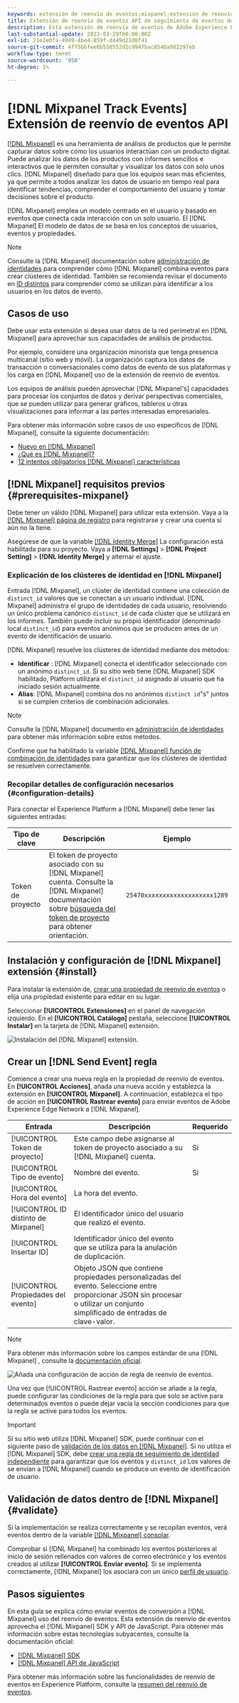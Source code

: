 ```yaml
---
keywords: extensión de reenvío de eventos;mixpanel;extensión de reenvío de eventos de mixpanel
title: Extensión de reenvío de eventos API de seguimiento de eventos de Mixpanel
description: Esta extensión de reenvío de eventos de Adobe Experience Platform envía eventos de Adobe Experience Edge Network a Mixpanel.
last-substantial-update: 2023-03-29T00:00:00Z
exl-id: 21e2e0fa-4949-4be4-859f-d449d21d8f41
source-git-commit: 4f75bbfee6b550552d2c9947bac8540a982297eb
workflow-type: tm+mt
source-wordcount: '950'
ht-degree: 1%

---
```


# [!DNL Mixpanel Track Events] Extensión de reenvío de eventos API

[[!DNL Mixpanel]](https://www.mixpanel.com) es una herramienta de análisis de productos que le permite capturar datos sobre cómo los usuarios interactúan con un producto digital. Puede analizar los datos de los productos con informes sencillos e interactivos que le permiten consultar y visualizar los datos con solo unos clics. [!DNL Mixpanel] diseñado para que los equipos sean más eficientes, ya que permite a todos analizar los datos de usuario en tiempo real para identificar tendencias, comprender el comportamiento del usuario y tomar decisiones sobre el producto.

[!DNL Mixpanel] emplea un modelo centrado en el usuario y basado en eventos que conecta cada interacción con un solo usuario. El [!DNL Mixpanel] El modelo de datos de se basa en los conceptos de usuarios, eventos y propiedades.

>[!NOTE]
>
>Consulte la [!DNL Mixpanel] documentación sobre [administración de identidades](https://help.mixpanel.com/hc/en-us/articles/360041039771-Getting-Started-with-Identity-Management) para comprender cómo [!DNL Mixpanel] combina eventos para crear clústeres de identidad. También se recomienda revisar el documento en [ID distintos](https://help.mixpanel.com/hc/en-us/articles/115004509426-Distinct-ID-Creation-JavaScript-iOS-Android-) para comprender cómo se utilizan para identificar a los usuarios en los datos de evento.

## Casos de uso

Debe usar esta extensión si desea usar datos de la red perimetral en [!DNL Mixpanel] para aprovechar sus capacidades de análisis de productos.

Por ejemplo, considere una organización minorista que tenga presencia multicanal (sitio web y móvil). La organización captura los datos de transacción o conversacionales como datos de evento de sus plataformas y los carga en [!DNL Mixpanel] uso de la extensión de reenvío de eventos.

Los equipos de análisis pueden aprovechar [!DNL Mixpanel's] capacidades para procesar los conjuntos de datos y derivar perspectivas comerciales, que se pueden utilizar para generar gráficos, tableros u otras visualizaciones para informar a las partes interesadas empresariales.

Para obtener más información sobre casos de uso específicos de [!DNL Mixpanel], consulte la siguiente documentación:

* [Nuevo en [!DNL Mixpanel]](https://docs.mixpanel.com/docs)
* [¿Qué es  [!DNL Mixpanel]?](https://developer.mixpanel.com/docs)
* [12 intentos obligatorios [!DNL Mixpanel] características](https://mixpanel.com/blog/12-things-you-probably-didnt-know-you-could-do-with-mixpanel/)

## [!DNL Mixpanel] requisitos previos {#prerequisites-mixpanel}

Debe tener un válido [!DNL Mixpanel] para utilizar esta extensión. Vaya a la [[!DNL Mixpanel] página de registro](https://mixpanel.com/register/) para registrarse y crear una cuenta si aún no la tiene.

Asegúrese de que la variable [[!DNL Identity Merge]](https://help.mixpanel.com/hc/en-us/articles/9648680824852-ID-Merge-Implementation-Best-Practices) La configuración está habilitada para su proyecto. Vaya a **[!DNL Settings]** > **[!DNL Project Setting]** > **[!DNL Identity Merge]** y alternar el ajuste.

### Explicación de los clústeres de identidad en [!DNL Mixpanel]

Entrada [!DNL Mixpanel], un clúster de identidad contiene una colección de `distinct_id` valores que se conectan a un usuario individual. [!DNL Mixpanel] administra el grupo de identidades de cada usuario, resolviendo un único problema canónico `distinct_id` de cada clúster que se utilizará en los informes. También puede incluir su propio identificador (denominado local `distinct_id`) para eventos anónimos que se producen antes de un evento de identificación de usuario.

[!DNL Mixpanel] resuelve los clústeres de identidad mediante dos métodos:

* **Identificar** : [!DNL Mixpanel] conecta el identificador seleccionado con un anónimo `distinct_id`. Si su sitio web tiene [!DNL Mixpanel] SDK habilitado, Platform utilizará el `distinct_id` asignado al usuario que ha iniciado sesión actualmente.
* **Alias**: [!DNL Mixpanel] combina dos no anónimos `distinct id`&quot;s&quot; juntos si se cumplen criterios de combinación adicionales.

>[!NOTE]
>
>Consulte la [!DNL Mixpanel] documento en [administración de identidades](https://help.mixpanel.com/hc/en-us/articles/360041039771-Getting-Started-with-Identity-Management#user-identification) para obtener más información sobre estos métodos.
>
>Confirme que ha habilitado la variable [[!DNL Mixpanel] función de combinación de identidades](#prerequisites-mixpanel) para garantizar que los clústeres de identidad se resuelven correctamente.

### Recopilar detalles de configuración necesarios {#configuration-details}

Para conectar el Experience Platform a [!DNL Mixpanel] debe tener las siguientes entradas:

| Tipo de clave | Descripción | Ejemplo |
| --- | --- | --- |
| Token de proyecto | El token de proyecto asociado con su [!DNL Mixpanel] cuenta. Consulte la [!DNL Mixpanel] documentación sobre [búsqueda del token de proyecto](https://help.mixpanel.com/hc/en-us/articles/115004502806-Find-Project-Token-) para obtener orientación. | `25470xxxxxxxxxxxxxxxxxxx1289` |

## Instalación y configuración de [!DNL Mixpanel] extensión {#install}

Para instalar la extensión de, [crear una propiedad de reenvío de eventos](../../../ui/event-forwarding/overview.md#properties) o elija una propiedad existente para editar en su lugar.

Seleccionar **[!UICONTROL Extensiones]** en el panel de navegación izquierdo. En el **[!UICONTROL Catálogo]** pestaña, seleccione **[!UICONTROL Instalar]** en la tarjeta de [!DNL Mixpanel] extensión.

![Instalación del [!DNL Mixpanel] extensión.](../../../images/extensions/server/mixpanel/install-extension.png)

## Crear un [!DNL Send Event] regla

Comience a crear una nueva regla en la propiedad de reenvío de eventos. En **[!UICONTROL Acciones]**, añada una nueva acción y establezca la extensión en **[!UICONTROL Mixpanel]**. A continuación, establezca el tipo de acción en **[!UICONTROL Rastrear evento]** para enviar eventos de Adobe Experience Edge Network a [!DNL Mixpanel].

| Entrada | Descripción | Requerido |
| --- | --- | --- |
| [!UICONTROL Token de proyecto] | Este campo debe asignarse al token de proyecto asociado a su [!DNL Mixpanel] cuenta. | Sí |
| [!UICONTROL Tipo de evento] | Nombre del evento. | Sí |
| [!UICONTROL Hora del evento] | La hora del evento. | |
| [!UICONTROL ID distinto de Mixpanel] | El identificador único del usuario que realizó el evento. | |
| [!UICONTROL Insertar ID] | Identificador único del evento que se utiliza para la anulación de duplicación. | |
| [!UICONTROL Propiedades del evento] | Objeto JSON que contiene propiedades personalizadas del evento. Seleccione entre proporcionar JSON sin procesar o utilizar un conjunto simplificado de entradas de clave-valor. | |

>[!NOTE]
>
>Para obtener más información sobre los campos estándar de una [!DNL Mixpanel] , consulte la [documentación oficial](https://developer.mixpanel.com/reference/import-events#event).

![Añada una configuración de acción de regla de reenvío de eventos.](../../../images/extensions/server/mixpanel/track-event-action.png)

Una vez que [!UICONTROL Rastrear evento] acción se añade a la regla, puede configurar las condiciones de la regla para que solo se active para determinados eventos o puede dejar vacía la sección condiciones para que la regla se active para todos los eventos.

>[!IMPORTANT]
>
>Si su sitio web utiliza [!DNL Mixpanel] SDK, puede continuar con el siguiente paso de [validación de los datos en [!DNL Mixpanel]](#validate). Si no utiliza el [!DNL Mixpanel] SDK, debe [crear una regla de seguimiento de identidad independiente](#create-an-identity-tracking-rule) para garantizar que los eventos y `distinct_id` Los valores de se envían a [!DNL Mixpanel] cuando se produce un evento de identificación de usuario.

## Validación de datos dentro de [!DNL Mixpanel] {#validate}

Si la implementación se realiza correctamente y se recopilan eventos, verá eventos dentro de la variable [[!DNL Mixpanel] consolar](https://help.mixpanel.com/hc/en-us/articles/4402837164948).

Comprobar si [!DNL Mixpanel] ha combinado los eventos posteriores al inicio de sesión rellenados con valores de correo electrónico y los eventos creados al utilizar **[!UICONTROL Enviar evento]**. Si se implementa correctamente, [!DNL Mixpanel] los asociará con un único [perfil de usuario](https://help.mixpanel.com/hc/en-us/articles/115004501966).

## Pasos siguientes

En esta guía se explica cómo enviar eventos de conversión a [!DNL Mixpanel] uso del reenvío de eventos. Esta extensión de reenvío de eventos aprovecha el [!DNL Mixpanel] SDK y API de JavaScript. Para obtener más información sobre estas tecnologías subyacentes, consulte la documentación oficial:

* [[!DNL Mixpanel] SDK](https://developer.mixpanel.com/docs/nodejs)
* [[!DNL Mixpanel] API de JavaScript](https://developer.mixpanel.com/docs/javascript-full-api-reference#mixpanelidentify)

Para obtener más información sobre las funcionalidades de reenvío de eventos en Experience Platform, consulte la [resumen del reenvío de eventos](../../../ui/event-forwarding/overview.md).
